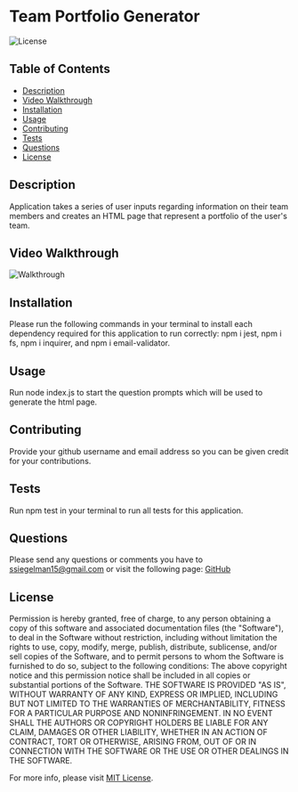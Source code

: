 # Team Portfolio Generator

![License](https://img.shields.io/badge/License-MIT-yellow.svg)

  ## Table of Contents
- [Description](#description)
- [Video Walkthrough](#Video-Walkthrough)
- [Installation](#installation)
- [Usage](#usage)
- [Contributing](#contributing)
- [Tests](#tests)
- [Questions](#questions)
- [License](#license)

## Description

Application takes a series of user inputs regarding information on their team members and creates an HTML page that represent a portfolio of the user's team.

## Video Walkthrough

![Walkthrough](./assets/Video_Walkthrough.gif)

## Installation

Please run the following commands in your terminal to install each dependency required for this application to run correctly: npm i jest, npm i fs, npm i inquirer, and npm i email-validator.

## Usage

Run node index.js to start the question prompts which will be used to generate the html page.

## Contributing

Provide your github username and email address so you can be given credit for your contributions.

## Tests

Run npm test in your terminal to run all tests for this application.

## Questions

Please send any questions or comments you have to ssiegelman15@gmail.com or visit the following page: [GitHub](https://github.com/ssiegelman15)

## License

Permission is hereby granted, free of charge, to any person obtaining a copy of this software and associated documentation files (the "Software"), to deal in the Software without restriction, including without limitation the rights to use, copy, modify, merge, publish, distribute, sublicense, and/or sell copies of the Software, and to permit persons to whom the Software is furnished to do so, subject to the following conditions: 
The above copyright notice and this permission notice shall be included in all copies or substantial portions of the Software. 
THE SOFTWARE IS PROVIDED "AS IS", WITHOUT WARRANTY OF ANY KIND, EXPRESS OR IMPLIED, INCLUDING BUT NOT LIMITED TO THE WARRANTIES OF MERCHANTABILITY, FITNESS FOR A PARTICULAR PURPOSE AND NONINFRINGEMENT. 
IN NO EVENT SHALL THE AUTHORS OR COPYRIGHT HOLDERS BE LIABLE FOR ANY CLAIM, DAMAGES OR OTHER LIABILITY, WHETHER IN AN ACTION OF CONTRACT, TORT OR OTHERWISE, ARISING FROM, OUT OF OR IN CONNECTION WITH THE SOFTWARE OR THE USE OR OTHER DEALINGS IN THE SOFTWARE. 


For more info, please visit [MIT License](https://choosealicense.com/licenses/mit/).

